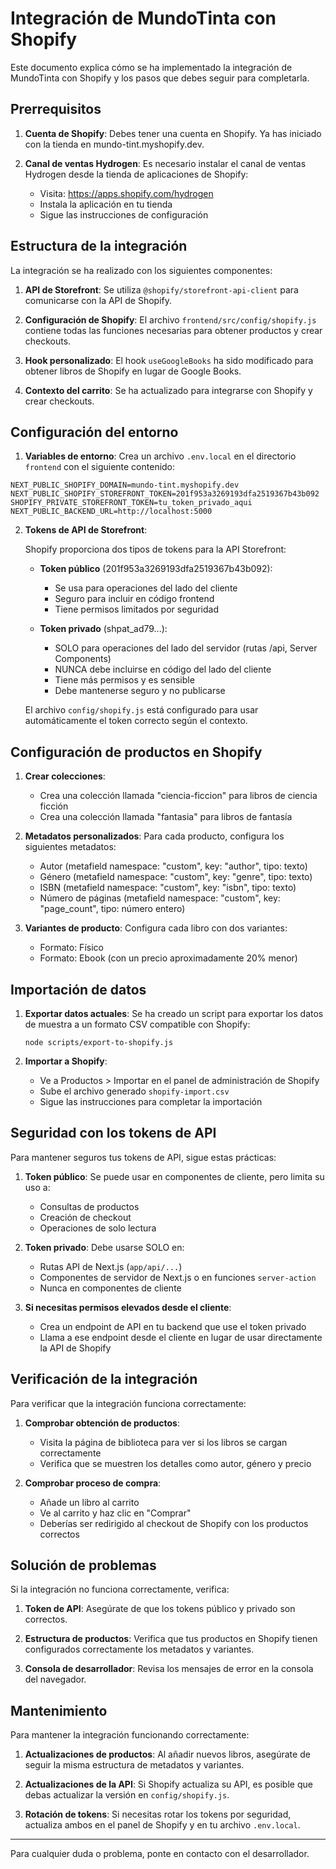 # Integración de MundoTinta con Shopify

Este documento explica cómo se ha implementado la integración de MundoTinta con Shopify y los pasos que debes seguir para completarla.

## Prerrequisitos

1. **Cuenta de Shopify**: Debes tener una cuenta en Shopify. Ya has iniciado con la tienda en mundo-tint.myshopify.dev.

2. **Canal de ventas Hydrogen**: Es necesario instalar el canal de ventas Hydrogen desde la tienda de aplicaciones de Shopify:
   - Visita: https://apps.shopify.com/hydrogen
   - Instala la aplicación en tu tienda
   - Sigue las instrucciones de configuración

## Estructura de la integración

La integración se ha realizado con los siguientes componentes:

1. **API de Storefront**: Se utiliza `@shopify/storefront-api-client` para comunicarse con la API de Shopify.

2. **Configuración de Shopify**: El archivo `frontend/src/config/shopify.js` contiene todas las funciones necesarias para obtener productos y crear checkouts.

3. **Hook personalizado**: El hook `useGoogleBooks` ha sido modificado para obtener libros de Shopify en lugar de Google Books.

4. **Contexto del carrito**: Se ha actualizado para integrarse con Shopify y crear checkouts.

## Configuración del entorno

1. **Variables de entorno**: Crea un archivo `.env.local` en el directorio `frontend` con el siguiente contenido:

```
NEXT_PUBLIC_SHOPIFY_DOMAIN=mundo-tint.myshopify.dev
NEXT_PUBLIC_SHOPIFY_STOREFRONT_TOKEN=201f953a3269193dfa2519367b43b092
SHOPIFY_PRIVATE_STOREFRONT_TOKEN=tu_token_privado_aqui
NEXT_PUBLIC_BACKEND_URL=http://localhost:5000
```

2. **Tokens de API de Storefront**:
   
   Shopify proporciona dos tipos de tokens para la API Storefront:
   
   - **Token público** (201f953a3269193dfa2519367b43b092): 
     - Se usa para operaciones del lado del cliente
     - Seguro para incluir en código frontend
     - Tiene permisos limitados por seguridad
   
   - **Token privado** (shpat_ad79...): 
     - SOLO para operaciones del lado del servidor (rutas /api, Server Components)
     - NUNCA debe incluirse en código del lado del cliente
     - Tiene más permisos y es sensible
     - Debe mantenerse seguro y no publicarse

   El archivo `config/shopify.js` está configurado para usar automáticamente el token correcto según el contexto.

## Configuración de productos en Shopify

1. **Crear colecciones**:
   - Crea una colección llamada "ciencia-ficcion" para libros de ciencia ficción
   - Crea una colección llamada "fantasia" para libros de fantasía

2. **Metadatos personalizados**:
   Para cada producto, configura los siguientes metadatos:
   - Autor (metafield namespace: "custom", key: "author", tipo: texto)
   - Género (metafield namespace: "custom", key: "genre", tipo: texto)
   - ISBN (metafield namespace: "custom", key: "isbn", tipo: texto)
   - Número de páginas (metafield namespace: "custom", key: "page_count", tipo: número entero)

3. **Variantes de producto**:
   Configura cada libro con dos variantes:
   - Formato: Físico
   - Formato: Ebook (con un precio aproximadamente 20% menor)

## Importación de datos

1. **Exportar datos actuales**:
   Se ha creado un script para exportar los datos de muestra a un formato CSV compatible con Shopify:
   ```
   node scripts/export-to-shopify.js
   ```

2. **Importar a Shopify**:
   - Ve a Productos > Importar en el panel de administración de Shopify
   - Sube el archivo generado `shopify-import.csv`
   - Sigue las instrucciones para completar la importación

## Seguridad con los tokens de API

Para mantener seguros tus tokens de API, sigue estas prácticas:

1. **Token público**: Se puede usar en componentes de cliente, pero limita su uso a:
   - Consultas de productos
   - Creación de checkout
   - Operaciones de solo lectura

2. **Token privado**: Debe usarse SOLO en:
   - Rutas API de Next.js (`app/api/...`)
   - Componentes de servidor de Next.js o en funciones `server-action`
   - Nunca en componentes de cliente

3. **Si necesitas permisos elevados desde el cliente**:
   - Crea un endpoint de API en tu backend que use el token privado
   - Llama a ese endpoint desde el cliente en lugar de usar directamente la API de Shopify

## Verificación de la integración

Para verificar que la integración funciona correctamente:

1. **Comprobar obtención de productos**:
   - Visita la página de biblioteca para ver si los libros se cargan correctamente
   - Verifica que se muestren los detalles como autor, género y precio

2. **Comprobar proceso de compra**:
   - Añade un libro al carrito
   - Ve al carrito y haz clic en "Comprar"
   - Deberías ser redirigido al checkout de Shopify con los productos correctos

## Solución de problemas

Si la integración no funciona correctamente, verifica:

1. **Token de API**: Asegúrate de que los tokens público y privado son correctos.

2. **Estructura de productos**: Verifica que tus productos en Shopify tienen configurados correctamente los metadatos y variantes.

3. **Consola de desarrollador**: Revisa los mensajes de error en la consola del navegador.

## Mantenimiento

Para mantener la integración funcionando correctamente:

1. **Actualizaciones de productos**: Al añadir nuevos libros, asegúrate de seguir la misma estructura de metadatos y variantes.

2. **Actualizaciones de la API**: Si Shopify actualiza su API, es posible que debas actualizar la versión en `config/shopify.js`.

3. **Rotación de tokens**: Si necesitas rotar los tokens por seguridad, actualiza ambos en el panel de Shopify y en tu archivo `.env.local`.

---

Para cualquier duda o problema, ponte en contacto con el desarrollador. 